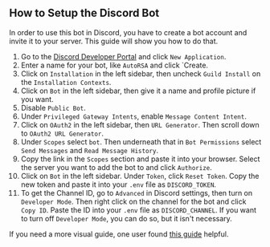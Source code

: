 ## How to Setup the Discord Bot
In order to use this bot in Discord, you have to create a bot account and invite it to your server. This guide will show you how to do that.

1. Go to the [Discord Developer Portal](https://discord.com/developers/applications) and click `New Application`.
2. Enter a name for your bot, like `AutoRSA` and click `Create.
3. Click on `Installation` in the left sidebar, then uncheck `Guild Install` on the `Installation Contexts`.
4. Click on `Bot` in the left sidebar, then give it a name and profile picture if you want.
5. Disable `Public Bot`.
6. Under `Privileged Gateway Intents`, enable `Message Content Intent`.
7. Click on `OAuth2` in the left sidebar, then `URL Generator`. Then scroll down to `OAuth2 URL Generator`. 
8. Under `Scopes` select `bot`. Then underneath that in `Bot Permissions` select `Send Messages` and `Read Message History`.
9. Copy the link in the `Scopes` section and paste it into your browser. Select the server you want to add the bot to and click `Authorize`.
10. Click on `Bot` in the left sidebar. Under `Token`, click `Reset Token`. Copy the new token and paste it into your `.env` file as `DISCORD_TOKEN`.
11. To get the Channel ID, go to `Advanced` in Discord settings, then turn on `Developer Mode`. Then right click on the channel for the bot and click `Copy ID`. Paste the ID into your `.env` file as `DISCORD_CHANNEL`. If you want to turn off `Developer Mode`, you can do so, but it isn't necessary.

If you need a more visual guide, one user found [this guide](https://www.writebots.com/discord-bot-token/) helpful.

